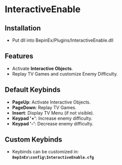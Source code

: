 # InteractiveEnable

## Installation
- Put dll into BepinEx/Plugins/InteractiveEnable.dll

## Features
- Activate **Interactive Objects**.
- Replay TV Games and customize Enemy Difficulty.

## Default Keybinds
- **PageUp**: Activate Interactive Objects.  
- **PageDown**: Replay TV Games.  
- **Insert**: Display TV Menu (if not visible).  
- **Keypad '+'**: Increase enemy difficulty.  
- **Keypad '-'**: Decrease enemy difficulty.  

## Custom Keybinds
- Keybinds can be customized in:  
  **`BepInEx\config\InteractiveEnable.cfg`**
